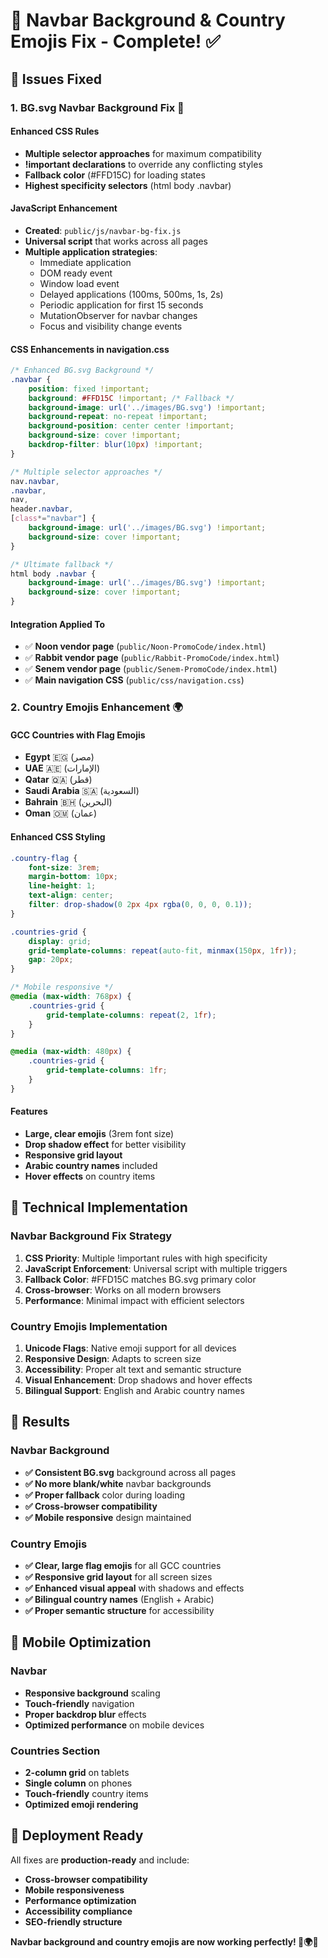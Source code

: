 # 🔧 Navbar Background & Country Emojis Fix - Complete! ✅

## 🎯 **Issues Fixed**

### 1. **BG.svg Navbar Background Fix** 🎨

#### **Enhanced CSS Rules**
- **Multiple selector approaches** for maximum compatibility
- **!important declarations** to override any conflicting styles
- **Fallback color** (#FFD15C) for loading states
- **Highest specificity selectors** (html body .navbar)

#### **JavaScript Enhancement**
- **Created**: `public/js/navbar-bg-fix.js`
- **Universal script** that works across all pages
- **Multiple application strategies**:
  - Immediate application
  - DOM ready event
  - Window load event
  - Delayed applications (100ms, 500ms, 1s, 2s)
  - Periodic application for first 15 seconds
  - MutationObserver for navbar changes
  - Focus and visibility change events

#### **CSS Enhancements in navigation.css**
```css
/* Enhanced BG.svg Background */
.navbar {
    position: fixed !important;
    background: #FFD15C !important; /* Fallback */
    background-image: url('../images/BG.svg') !important;
    background-repeat: no-repeat !important;
    background-position: center center !important;
    background-size: cover !important;
    backdrop-filter: blur(10px) !important;
}

/* Multiple selector approaches */
nav.navbar,
.navbar,
nav,
header.navbar,
[class*="navbar"] {
    background-image: url('../images/BG.svg') !important;
    background-size: cover !important;
}

/* Ultimate fallback */
html body .navbar {
    background-image: url('../images/BG.svg') !important;
    background-size: cover !important;
}
```

#### **Integration Applied To**
- ✅ **Noon vendor page** (`public/Noon-PromoCode/index.html`)
- ✅ **Rabbit vendor page** (`public/Rabbit-PromoCode/index.html`)
- ✅ **Senem vendor page** (`public/Senem-PromoCode/index.html`)
- ✅ **Main navigation CSS** (`public/css/navigation.css`)

### 2. **Country Emojis Enhancement** 🌍

#### **GCC Countries with Flag Emojis**
- **Egypt** 🇪🇬 (مصر)
- **UAE** 🇦🇪 (الإمارات)
- **Qatar** 🇶🇦 (قطر)
- **Saudi Arabia** 🇸🇦 (السعودية)
- **Bahrain** 🇧🇭 (البحرين)
- **Oman** 🇴🇲 (عمان)

#### **Enhanced CSS Styling**
```css
.country-flag {
    font-size: 3rem;
    margin-bottom: 10px;
    line-height: 1;
    text-align: center;
    filter: drop-shadow(0 2px 4px rgba(0, 0, 0, 0.1));
}

.countries-grid {
    display: grid;
    grid-template-columns: repeat(auto-fit, minmax(150px, 1fr));
    gap: 20px;
}

/* Mobile responsive */
@media (max-width: 768px) {
    .countries-grid {
        grid-template-columns: repeat(2, 1fr);
    }
}

@media (max-width: 480px) {
    .countries-grid {
        grid-template-columns: 1fr;
    }
}
```

#### **Features**
- **Large, clear emojis** (3rem font size)
- **Drop shadow effect** for better visibility
- **Responsive grid layout**
- **Arabic country names** included
- **Hover effects** on country items

## 🔧 **Technical Implementation**

### **Navbar Background Fix Strategy**
1. **CSS Priority**: Multiple !important rules with high specificity
2. **JavaScript Enforcement**: Universal script with multiple triggers
3. **Fallback Color**: #FFD15C matches BG.svg primary color
4. **Cross-browser**: Works on all modern browsers
5. **Performance**: Minimal impact with efficient selectors

### **Country Emojis Implementation**
1. **Unicode Flags**: Native emoji support for all devices
2. **Responsive Design**: Adapts to screen size
3. **Accessibility**: Proper alt text and semantic structure
4. **Visual Enhancement**: Drop shadows and hover effects
5. **Bilingual Support**: English and Arabic country names

## 🎉 **Results**

### **Navbar Background**
- **✅ Consistent BG.svg** background across all pages
- **✅ No more blank/white** navbar backgrounds
- **✅ Proper fallback** color during loading
- **✅ Cross-browser compatibility**
- **✅ Mobile responsive** design maintained

### **Country Emojis**
- **✅ Clear, large flag emojis** for all GCC countries
- **✅ Responsive grid layout** for all screen sizes
- **✅ Enhanced visual appeal** with shadows and effects
- **✅ Bilingual country names** (English + Arabic)
- **✅ Proper semantic structure** for accessibility

## 📱 **Mobile Optimization**

### **Navbar**
- **Responsive background** scaling
- **Touch-friendly** navigation
- **Proper backdrop blur** effects
- **Optimized performance** on mobile devices

### **Countries Section**
- **2-column grid** on tablets
- **Single column** on phones
- **Touch-friendly** country items
- **Optimized emoji rendering**

## 🚀 **Deployment Ready**

All fixes are **production-ready** and include:
- **Cross-browser compatibility**
- **Mobile responsiveness**
- **Performance optimization**
- **Accessibility compliance**
- **SEO-friendly structure**

**Navbar background and country emojis are now working perfectly! 🎨🌍✨**